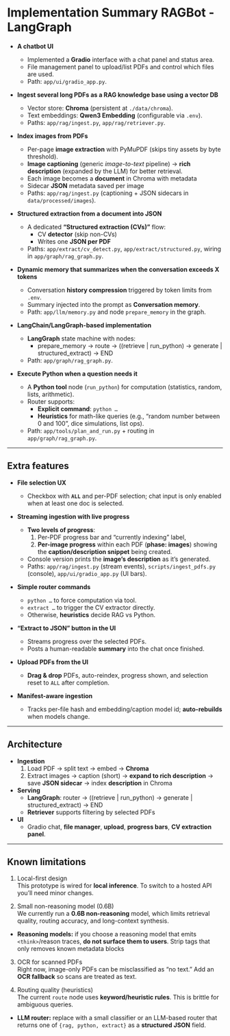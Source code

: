 # Implementation Summary RAGBot - LangGraph

- **A chatbot UI**
  - Implemented a **Gradio** interface with a chat panel and status area.
  - File management panel to upload/list PDFs and control which files are used.
  - Path: `app/ui/gradio_app.py`.

- **Ingest several long PDFs as a RAG knowledge base using a vector DB**
  - Vector store: **Chroma** (persistent at `./data/chroma`).
  - Text embeddings: **Qwen3 Embedding** (configurable via `.env`).
  - Paths: `app/rag/ingest.py`, `app/rag/retriever.py`.

- **Index images from PDFs**
  - Per-page **image extraction** with PyMuPDF (skips tiny assets by byte threshold).
  - **Image captioning** (generic *image-to-text* pipeline) → **rich description** (expanded by the LLM) for better retrieval.
  - Each image becomes a **document** in Chroma with metadata
  - Sidecar **JSON** metadata saved per image
  - Paths: `app/rag/ingest.py` (captioning + JSON sidecars in `data/processed/images`).

- **Structured extraction from a document into JSON**
  - A dedicated **“Structured extraction (CVs)”** flow:
    - CV **detector** (skip non-CVs)
    - Writes one **JSON per PDF**
  - Paths: `app/extract/cv_detect.py`, `app/extract/structured.py`, wiring in `app/graph/rag_graph.py`.

- **Dynamic memory that summarizes when the conversation exceeds X tokens**
  - Conversation **history compression** triggered by token limits from `.env`.
  - Summary injected into the prompt as **Conversation memory**.
  - Path: `app/llm/memory.py` and node `prepare_memory` in the graph.

- **LangChain/LangGraph-based implementation**
  - **LangGraph** state machine with nodes:
    - prepare_memory → route → ((retrieve | run_python) → generate | structured_extract) → END
  - Path: `app/graph/rag_graph.py`.

- **Execute Python when a question needs it**
  - A **Python tool** node (`run_python`) for computation (statistics, random, lists, arithmetic).
  - Router supports:
    - **Explicit command**: `python …`
    - **Heuristics** for math-like queries (e.g., “random number between 0 and 100”, dice simulations, list ops).
  - Path: `app/tools/plan_and_run.py` + routing in `app/graph/rag_graph.py`.

---

## Extra features

- **File selection UX**
  - Checkbox with **`ALL`** and per-PDF selection; chat input is only enabled when at least one doc is selected.

- **Streaming ingestion with live progress**
  - **Two levels of progress**:
    1) Per-PDF progress bar and “currently indexing” label,
    2) **Per-image progress** within each PDF (**phase: images**) showing the **caption/description snippet** being created.
  - Console version prints the **image’s description** as it’s generated.
  - Paths: `app/rag/ingest.py` (stream events), `scripts/ingest_pdfs.py` (console), `app/ui/gradio_app.py` (UI bars).

- **Simple router commands**
  - `python …` to force computation via tool.
  - `extract …` to trigger the CV extractor directly.
  - Otherwise, **heuristics** decide RAG vs Python.

- **“Extract to JSON” button in the UI**
  - Streams progress over the selected PDFs.
  - Posts a human-readable **summary** into the chat once finished.

- **Upload PDFs from the UI**
  - **Drag & drop** PDFs, auto-reindex, progress shown, and selection reset to `ALL` after completion.

- **Manifest-aware ingestion**
  - Tracks per-file hash and embedding/caption model id; **auto-rebuilds** when models change.

---

## Architecture

- **Ingestion**
  1) Load PDF → split text → embed → **Chroma**  
  2) Extract images → caption (short) → **expand to rich description** → save **JSON sidecar** → index **description** in Chroma
- **Serving**
  - **LangGraph**: router → ((retrieve | run_python) → generate | structured_extract) → END
  - **Retriever** supports filtering by selected PDFs
- **UI**
  - Gradio chat, **file manager**, **upload**, **progress bars**, **CV extraction panel**.

---

## Known limitations

1) Local-first design  
This prototype is wired for **local inference**. To switch to a hosted API you’ll need minor changes.

2) Small non-reasoning model (0.6B)  
We currently run a **0.6B non-reasoning** model, which limits retrieval quality, routing accuracy, and long-context synthesis.  
- **Reasoning models:** if you choose a reasoning model that emits `<think>`/reason traces, **do not surface them to users**. Strip tags that only removes known metadata blocks

3) OCR for scanned PDFs  
Right now, image-only PDFs can be misclassified as “no text.” Add an **OCR fallback** so scans are treated as text.

4) Routing quality (heuristics)  
The current `route` node uses **keyword/heuristic rules**. This is brittle for ambiguous queries.  
- **LLM router:** replace with a small classifier or an LLM-based router that returns one of `{rag, python, extract}` as a **structured JSON** field.
